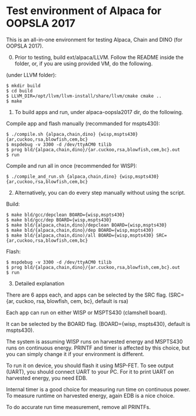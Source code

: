 Test environment of Alpaca for OOPSLA 2017
==========================================

This is an all-in-one environment for testing Alpaca, Chain and DINO (for OOPSLA 2017).

0. Prior to testing, build ext/alpaca/LLVM. Follow the README inside the folder, or, if you are using provided VM, do the following.

(under LLVM folder):

	$ mkdir build
	$ cd build
	$ LLVM_DIR=/opt/llvm/llvm-install/share/llvm/cmake cmake ..
	$ make



1. To build apps and run, under alpaca-oopsla2017 dir, do the following.

Compile app and flash manually (recommanded for mspts430):

	$ ./compile.sh {alpaca,chain,dino} {wisp,mspts430} {ar,cuckoo,rsa,blowfish,cem,bc}
	$ mspdebug -v 3300 -d /dev/ttyACM0 tilib
	$ prog bld/{alpaca,chain,dino}/{ar.cuckoo,rsa,blowfish,cem,bc}.out
	$ run

Compile and run all in once (recommended for WISP):

	$ ./compile_and_run.sh {alpaca,chain,dino} {wisp,mspts430} {ar,cuckoo,rsa,blowfish,cem,bc}



2. Alternatively, you can do every step manually without using the script.

Build:

	$ make bld/gcc/depclean BOARD={wisp,mspts430}
	$ make bld/gcc/dep BOARD={wisp,mspts430}
	$ make bld/{alpaca,chain,dino}/depclean BOARD={wisp,mspts430}
	$ make bld/{alpaca,chain,dino}/dep BOARD={wisp,mspts430}
	$ make bld/{alpaca,chain,dino)/all BOARD={wisp,mspts430} SRC={ar,cuckoo,rsa,blowfish,cem,bc}

Flash:

	$ mspdebug -v 3300 -d /dev/ttyACM0 tilib
	$ prog bld/{alpaca,chain,dino}/{ar.cuckoo,rsa,blowfish,cem,bc}.out
	$ run



3. Detailed explanation

There are 6 apps each, and apps can be selected by the SRC flag.
(SRC={ar, cuckoo, rsa, blowfish, cem, bc}, default is rsa)

Each app can run on either WISP or MSPTS430 (clamshell board).

It can be selected by the BOARD flag. 
(BOARD={wisp, mspts430}, default is mspts430).

The system is assuming WISP runs on harvested energy and MSPTS430 runs on continuous energy.
PRINTF and timer is affected by this choice, but you can simply change it if your environment is different.

To run it on device, you should flash it using MSP-FET. To see output (UART), you should
connect UART to your PC. For it to print UART on harvested energy, you need EDB.

Internal timer is a good choice for measuring run time on continuous power. 
To measure runtime on harvested energy, again EDB is a nice choice.

To do accurate run time measurement, remove all PRINTFs.

